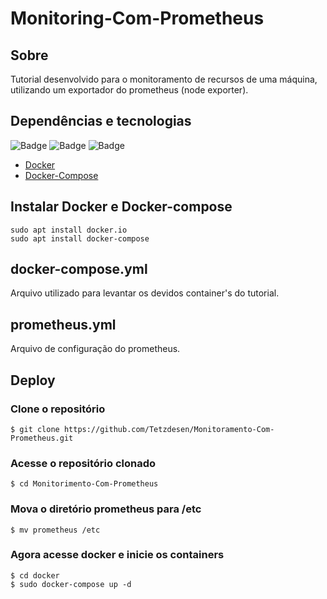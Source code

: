 # Monitoring-Com-Prometheus

## Sobre
Tutorial desenvolvido para o monitoramento de recursos de uma máquina, utilizando um exportador do prometheus (node exporter).
 
## Dependências e tecnologias
![Badge](https://img.shields.io/static/v1?label=DOCKER&message=DOCKER&color=blue&style=for-the-badge&logo=DOCKER)
![Badge](https://img.shields.io/static/v1?label=Prometheus&message=Prometheus&color=blue&style=for-the-badge&logo=PROMETHEUS)
![Badge](https://img.shields.io/static/v1?label=Grafana&message=Grafana&color=blue&style=for-the-badge&logo=GRAFANA)
- [Docker](https://www.docker.com/)
- [Docker-Compose](https://docs.docker.com/compose/)

## Instalar Docker e Docker-compose
```
sudo apt install docker.io
sudo apt install docker-compose
```

## docker-compose.yml
Arquivo utilizado para levantar os devidos container's do tutorial.

## prometheus.yml
Arquivo de configuração do prometheus.

## Deploy
### Clone o repositório
```
$ git clone https://github.com/Tetzdesen/Monitoramento-Com-Prometheus.git
```

### Acesse o repositório clonado
```
$ cd Monitorimento-Com-Prometheus
```

### Mova o diretório prometheus para /etc
```
$ mv prometheus /etc
```
### Agora acesse docker e inicie os containers

```
$ cd docker
$ sudo docker-compose up -d
```





